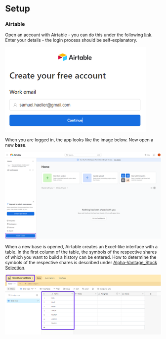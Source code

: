 # Setup


### Airtable
Open an account with Airtable - you can do this under the following [link](https://airtable.com/signup). Enter your details - the login process should be self-explanatory. 

![Alt Image Text](./Images/Airtable_Login1.png "Login")



When you are logged in, the app looks like the image below. Now open a new **base**.

![Alt Image Text](./Images/Airtable_Setup.png "Setup")



When a new base is opened, Airtable creates an Excel-like interface with a table. In the first column of the table, the symbols of the respective shares of which you want to build a history can be entered. How to determine the symbols of the respective shares is described under [Alpha-Vantage_Stock Selection](../../00-Alpha_Vantage/Alpha-Vantage_Stock-Selection.md).


![Alt Image Text](./Images/Airtable_Setup1.png "Setup1")
